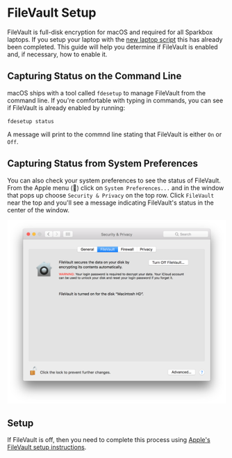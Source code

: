 # FileVault Setup

FileVault is full-disk encryption for macOS and required for all Sparkbox laptops. If you setup your laptop with the [new laptop script][laptop] this has already been completed. This guide will help you determine if FileVault is enabled and, if necessary, how to enable it.

## Capturing Status on the Command Line

macOS ships with a tool called `fdesetup` to manage FileVault from the command line. If you're comfortable with typing in commands, you can see if FileVault is already enabled by running:

    fdesetup status

A message will print to the commnd line stating that FileVault is either `On` or `Off`.

## Capturing Status from System Preferences

You can also check your system preferences to see the status of FileVault. From the Apple menu () click on `System Preferences...` and in the window that pops up choose `Security & Privacy` on the top row. Click `FileVault` near the top and you'll see a message indicating FileVault's status in the center of the window.

![FileVault in System Preferences](filevault.png)

## Setup

If FileVault is off, then you need to complete this process using [Apple's FileVault setup instructions][apple].

[laptop]: https://github.com/sparkbox/laptop
[apple]: https://support.apple.com/en-us/HT204837
